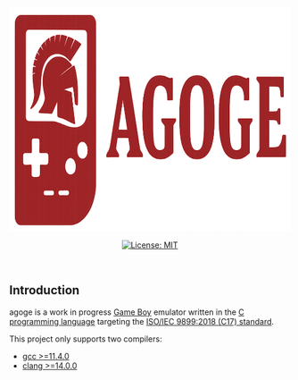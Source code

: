 <p align="center">
        <a href="https://github.com/dgz0/agoge">
        <img
                alt="project logo"
                src="./assets/logo.png"
                height="400" />
        </a>

<p align="center">
        <a href="https://opensource.org/licenses/MIT">
        <img
                alt="License: MIT"
                src="https://img.shields.io/badge/License-MIT-yellow.svg" />
        </a>
</p>

<br />

## Introduction

agoge is a work in progress [Game Boy](https://en.wikipedia.org/wiki/Game_Boy)
emulator written in
the [C programming language](https://en.wikipedia.org/wiki/C_(programming_language))
targeting
the [ISO/IEC 9899:2018 (C17) standard](https://en.wikipedia.org/wiki/C17_(C_standard_revision)).

This project only supports two compilers:

- [gcc >=11.4.0](https://gcc.gnu.org/)
- [clang >=14.0.0](https://clang.llvm.org/)
